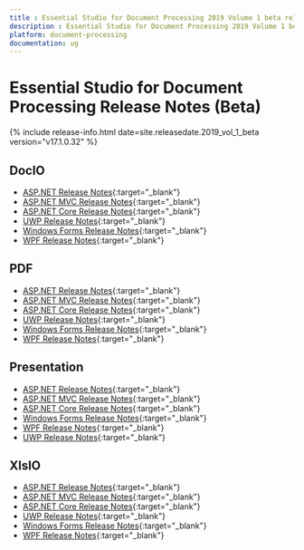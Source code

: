 ```yaml
---
title : Essential Studio for Document Processing 2019 Volume 1 beta release Release Notes  
description : Essential Studio for Document Processing 2019 Volume 1 beta release Release Notes  
platform: document-processing
documentation: ug
---
```


# Essential Studio for Document Processing  Release Notes (Beta) 

{% include release-info.html date=site.releasedate.2019_vol_1_beta  version="v17.1.0.32" %} 

## DocIO

* [ASP.NET Release Notes](/aspnet/release-notes/v17.1.0.32#docio){:target="_blank"}
* [ASP.NET MVC Release Notes](/aspnetmvc/release-notes/v17.1.0.32#docio){:target="_blank"}
* [ASP.NET Core Release Notes](/aspnet-core/release-notes/v17.1.0.32#docio){:target="_blank"}
* [UWP Release Notes](/uwp/release-notes/v17.1.0.32#docio){:target="_blank"}
* [Windows Forms Release Notes](/windowsforms/release-notes/v17.1.0.32#docio){:target="_blank"}
* [WPF Release Notes](/wpf/release-notes/v17.1.0.32#docio){:target="_blank"}


## PDF

* [ASP.NET Release Notes](/aspnet/release-notes/v17.1.0.32#pdf){:target="_blank"}
* [ASP.NET MVC Release Notes](/aspnetmvc/release-notes/v17.1.0.32#pdf){:target="_blank"}
* [ASP.NET Core Release Notes](/aspnet-core/release-notes/v17.1.0.32#pdf){:target="_blank"}
* [UWP Release Notes](/uwp/release-notes/v17.1.0.32#pdf){:target="_blank"}
* [Windows Forms Release Notes](/windowsforms/release-notes/v17.1.0.32#pdf){:target="_blank"}
* [WPF Release Notes](/wpf/release-notes/v17.1.0.32#pdf){:target="_blank"}


## Presentation

* [ASP.NET Release Notes](/aspnet/release-notes/v17.1.0.32#presentation){:target="_blank"}
* [ASP.NET MVC Release Notes](/aspnetmvc/release-notes/v17.1.0.32#presentation){:target="_blank"}
* [ASP.NET Core Release Notes](/aspnet-core/release-notes/v17.1.0.32#presentation){:target="_blank"}
* [Windows Forms Release Notes](/windowsforms/release-notes/v17.1.0.32#presentation){:target="_blank"}
* [WPF Release Notes](/wpf/release-notes/v17.1.0.32#presentation){:target="_blank"}
* [UWP Release Notes](/uwp/release-notes/v17.1.0.32#presentation){:target="_blank"}


## XlsIO

* [ASP.NET Release Notes](/aspnet/release-notes/v17.1.0.32#xlsio){:target="_blank"}
* [ASP.NET MVC Release Notes](/aspnetmvc/release-notes/v17.1.0.32#xlsio){:target="_blank"}
* [ASP.NET Core Release Notes](/aspnet-core/release-notes/v17.1.0.32#xlsio){:target="_blank"}
* [UWP Release Notes](/uwp/release-notes/v17.1.0.32#xlsio){:target="_blank"}
* [Windows Forms Release Notes](/windowsforms/release-notes/v17.1.0.32#xlsio){:target="_blank"}
* [WPF Release Notes](/wpf/release-notes/v17.1.0.32#xlsio){:target="_blank"}